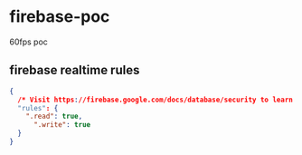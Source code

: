 # firebase-poc

60fps poc

## firebase realtime rules

```json
{
  /* Visit https://firebase.google.com/docs/database/security to learn more about security rules. */
  "rules": {
    ".read": true,
      ".write": true
  }
}
```
